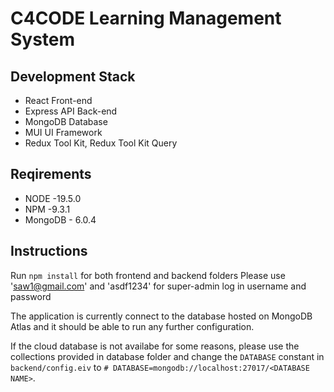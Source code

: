 # C4CODE Learning Management System

## Development Stack

- React Front-end
- Express API Back-end
- MongoDB Database
- MUI UI Framework
- Redux Tool Kit, Redux Tool Kit Query

## Reqirements

- NODE -19.5.0
- NPM -9.3.1
- MongoDB - 6.0.4

## Instructions

Run `npm install` for both frontend and backend folders
Please use 'saw1@gmail.com' and 'asdf1234' for super-admin log in username and password

The application is currently connect to the database hosted on MongoDB Atlas and it should be able to run any further configuration.

If the cloud database is not availabe for some reasons, please use the collections provided in database folder and change the `DATABASE` constant in `backend/config.eiv` to `# DATABASE=mongodb://localhost:27017/<DATABASE NAME>`.
